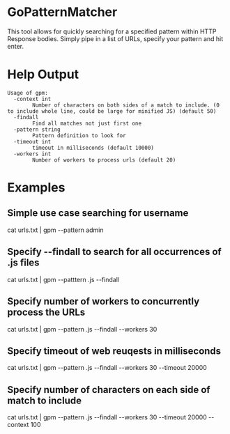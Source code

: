 # GoPatternMatcher
This tool allows for quickly searching for a specified pattern within HTTP Response bodies. Simply pipe in a list of URLs, specify your pattern and hit enter.


# Help Output
```
Usage of gpm:
  -context int
        Number of characters on both sides of a match to include. (0 to include whole line, could be large for minified JS) (default 50)
  -findall
        Find all matches not just first one
  -pattern string
        Pattern definition to look for
  -timeout int
        timeout in milliseconds (default 10000)
  -workers int
        Number of workers to process urls (default 20)

```


# Examples

## Simple use case searching for username
cat urls.txt | gpm --pattern admin

## Specify --findall to search for all occurrences of .js files
cat urls.txt | gpm --patttern .js --findall

## Specify number of workers to concurrently process the URLs
cat urls.txt | gpm --pattern .js --findall --workers 30

## Specify timeout of web reuqests in milliseconds
cat urls.txt | gpm --pattern .js --findall --workers 30 --timeout 20000

## Specify number of characters on each side of match  to include
cat urls.txt | gpm --pattern .js --findall --workers 30 --timeout 20000 --context 100
